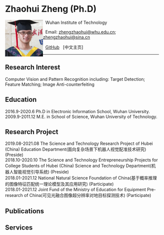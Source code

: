 # Zhaohui Zheng (Ph.D)  

<a href="url"><img src="/file/1.jpg" align="left" height="120" ></a>  

&nbsp; Wuhan Institute of Technology  

&nbsp; Email: zhengzhaohui@whu.edu.cn;    zhengzhaohui@sina.cn  

&nbsp; [GitHub](https://github.com/DoctorZheng) &nbsp; [中文主页]  

*****
## Research Interest  
Computer Vision and Pattern Recognition including: Target Detection; Feature Matching; Image Anti-counterfeiting

## Education 
2016.9-2020.6            Ph.D in Electronic Information School, Wuhan University.  
2009.9-2011.12           M.E. in School of Science, Wuhan University of Technology.  

## Research Project
2019.08-2021.08     The Science and Technology Research Project of Hubei (China) Education Department(面向复杂场景下机器人视觉配准技术研究) (Preside)  
2018.10-2020.10     The Science and Technology Entrepreneurship Projects for College Students of Hubei (China) Science and Technology Department(机器人智能视觉引导系统) (Preside)   
2018.01-2021.12     National Natural Science Foundation of China(基于概率推理的图像特征匹配统一理论模型及其应用研究) (Participate)  
2018.01-2021.12     Joint Fund of the Ministry of Education for Equipment Pre-research of China(可见光融合图像超分辨率对地目标探测技术) (Participate)  

## Publications

## Services



